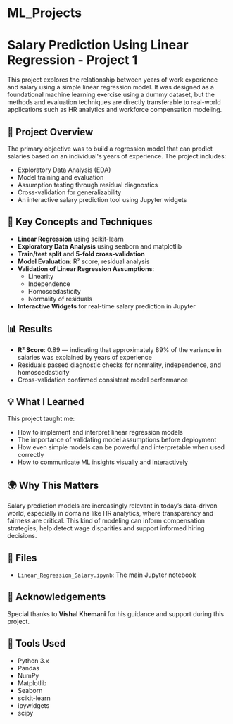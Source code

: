 # ML_Projects
# Salary Prediction Using Linear Regression - Project 1

This project explores the relationship between years of work experience and salary using a simple linear regression model. It was designed as a foundational machine learning exercise using a dummy dataset, but the methods and evaluation techniques are directly transferable to real-world applications such as HR analytics and workforce compensation modeling.

## 📌 Project Overview

The primary objective was to build a regression model that can predict salaries based on an individual's years of experience. The project includes:
- Exploratory Data Analysis (EDA)
- Model training and evaluation
- Assumption testing through residual diagnostics
- Cross-validation for generalizability
- An interactive salary prediction tool using Jupyter widgets

## 🧠 Key Concepts and Techniques

- **Linear Regression** using scikit-learn
- **Exploratory Data Analysis** using seaborn and matplotlib
- **Train/test split** and **5-fold cross-validation**
- **Model Evaluation**: R² score, residual analysis
- **Validation of Linear Regression Assumptions**:
  - Linearity
  - Independence
  - Homoscedasticity
  - Normality of residuals
- **Interactive Widgets** for real-time salary prediction in Jupyter

## 📊 Results

- **R² Score**: 0.89 — indicating that approximately 89% of the variance in salaries was explained by years of experience
- Residuals passed diagnostic checks for normality, independence, and homoscedasticity
- Cross-validation confirmed consistent model performance

## 💡 What I Learned

This project taught me:
- How to implement and interpret linear regression models
- The importance of validating model assumptions before deployment
- How even simple models can be powerful and interpretable when used correctly
- How to communicate ML insights visually and interactively

## 🌍 Why This Matters

Salary prediction models are increasingly relevant in today’s data-driven world, especially in domains like HR analytics, where transparency and fairness are critical. This kind of modeling can inform compensation strategies, help detect wage disparities and support informed hiring decisions.

## 📂 Files

- `Linear_Regression_Salary.ipynb`: The main Jupyter notebook




## 🙏 Acknowledgements

Special thanks to **Vishal Khemani** for his guidance and support during this project.

## 🔧 Tools Used

- Python 3.x
- Pandas
- NumPy
- Matplotlib
- Seaborn
- scikit-learn
- ipywidgets
- scipy

